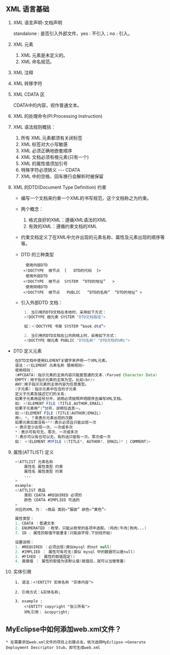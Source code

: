 ## XML 语言基础

1. XML 语言声明-文档声明

    <? xml version="1.0" encoding="utf-8" standalone="yes" ?>

    standalone : 是否引入外部文件，yes : 不引入；no : 引入。

2. XML 元素

    1. XML 元素是未定义的。
    2. XML 命名规范。

3. XML 注释

4. XML 转移字符

5. XML CDATA 区

    CDATA中的内容，视作普通文本。
    <![CDATA[文本内容]]>

6. XML 的处理命令(PI:Processing Instruction)

    <? xml-stylesheet type="text/css" href="aaa.css" ?>

7. XML 语法规则概括：

    1. 所有 XML 元素都须有关闭标签
    2. XML 标签对大小写敏感
    3. XML 必须正确地嵌套顺序
    4. XML 文档必须有根元素(只有一个)
    5. XML 的属性值须加引号
    6. 特殊字符必须转义 --- CDATA
    7. XML 中的空格、回车换行会解析时被保留

8. XML 的DTD(Document Type Definition) 约束

    * 编写一个文档来约束一个XML的书写规范，这个文档称之为约束。

    * 两个概念：

        1. 格式良好的XML：遵循XML语法的XML
        2. 有效的XML：遵循约束文档的XML

    * 约束文档定义了在XML中允许出现的元素名称、属性及元素出现的顺序等等。

    * DTD 的三种类型
    
            使用内部DTD
           <!DOCTYPE  根节点  [   DTD的代码  ]>
            使用外部DTD
           <!DOCTYPE  根节点  SYSTEM  “DTD的地址”   >
            使用网络DTD
           <!DOCTYPE  根节点   PUBLIC   “DTD的名称”  “DTD的地址” >

    * 引入外部DTD 文档：
```java
        1. 当引用的DTD文档在本地时，采用如下方式：
        <!DOCTYPE 根元素 SYSTEM "DTD文档路径">
    
        如：<!DOCTYPE 书架 SYSTEM “book.dtd”>

        2. 当引用的DTD文档在公共网络上时，采用如下方式：
        <!DOCTYPE 根元素 PUBLIC "DTD名称" "DTD文档的URL">
```
   
   * DTD 定义元素
  
```java
    在DTD文档中使用ELEMENT关键字来声明一个XML元素。
    语法：<!ELEMENT 元素名称 使用规则>
    使用规则：
    (#PCDATA):指示元素的主体内容只能是普通的文本.(Parsed Character Data)
    EMPTY：用于指示元素的主体为空。比如<br/>
    ANY:用于指示元素的主体内容为任意类型。
    (子元素)：指示元素中包含的子元素
    定义子元素及描述它们的关系:
    如果子元素用逗号分开，说明必须按照声明顺序去编写XML文档。
    如: <!ELEMENT FILE (TITLE,AUTHOR,EMAIL)
    如果子元素用“|”分开，说明任选其一。
    如:<!ELEMENT FILE (TITLE|AUTHOR|EMAIL)
    用+、*、？来表示元素出现的次数
    如果元素后面没有+*?:表示必须且只能出现一次
    +:表示至少出现一次，一次或多次
    *：表示可有可无，零次、一次或多次
    ?:表示可以有也可以无，有的话只能有一次。零次或一次
    如： <!ELEMENT MYFILE ((TITLE*, AUTHOR?, EMAIL)* | COMMENT)> 
```

9. 属性(ATTLIST) 定义
```java
    <!ATTLIST 元素名称
        属性名 属性类型 约束
        属性名 属性类型 约束
        ...
    >
    example: 
    <!ATTLIST 商品
        类别 CDATA #REQUIRED 必须的
        颜色 CDATA #IMPLIED 可选的
    >
    对应的XML 为： <商品 类别=“服装” 颜色=“黄色”>

    属性类型：
    1. CDATA ：普通文本
    2. ENUMERATED ：枚举，只能从枚举的各项中选取。(鸡肉|牛肉|狗肉...)
    3. ID : 属性的取值不能重复(只能由字母,下划线开始)

    设置说明：
    1. #REQUIRED ：必须出现(类似mysql 的not null)
    2. #IMPLIED ： 属性可有可无(类似 mysql 中的数据可以是null)
    3. #FIXED ： 属性的取值固定()
    4. 直接值 ： 属性的取值为该默认值(赋值后，就可以当做常量)
```

10. 实体引用
```
    1. 语法：<!ENTITY 实体名称 "实体内容">

    2. 引用方式：&实体名称;

    3. example :
        <!ENTITY copyright "张三所有">
        XML引用： &copyright;

```

## MyEclipse中如何添加web.xml文件？
    * 在需要添加web.xml文件的项目上右键点击，依次选择MyEclipse->Generate Deployment Descriptor Stub，即可生成web.xml